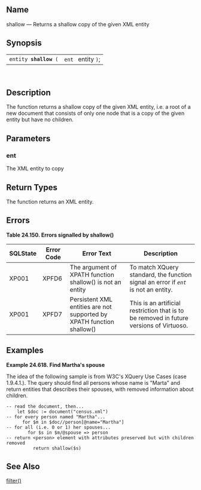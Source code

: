 <div>

<div>

</div>

<div>

## Name

shallow — Returns a shallow copy of the given XML entity

</div>

<div>

## Synopsis

<div>

|                            |                    |
|----------------------------|--------------------|
| `entity `**`shallow`**` (` | `ent ` entity `)`; |

<div>

 

</div>

</div>

</div>

<div>

## Description

The function returns a shallow copy of the given XML entity, i.e. a root
of a new document that consists of only one node that is a copy of the
given entity but have no children.

</div>

<div>

## Parameters

<div>

### ent

The XML entity to copy

</div>

</div>

<div>

## Return Types

The function returns an XML entity.

</div>

<div>

## Errors

<div>

**Table 24.150. Errors signalled by shallow()**

<div>

| SQLState                              | Error Code                            | Error Text                                                                                            | Description                                                                             |
|---------------------------------------|---------------------------------------|-------------------------------------------------------------------------------------------------------|-----------------------------------------------------------------------------------------|
| <span class="errorcode">XP001 </span> | <span class="errorcode">XPFD6 </span> | <span class="errortext">The argument of XPATH function shallow() is not an entity </span>             | To match XQuery standard, the function signal an error if *`ent `* is not an entity.    |
| <span class="errorcode">XP001 </span> | <span class="errorcode">XPFD7 </span> | <span class="errortext">Persistent XML entities are not supported by XPATH function shallow() </span> | This is an artificial restriction that is to be removed in future versions of Virtuoso. |

</div>

</div>

  

</div>

<div>

## Examples

<div>

**Example 24.618. Find Martha's spouse**

<div>

The idea of the following sample is from W3C's XQuery Use Cases (case
1.9.4.1.). The query should find all persons whose name is "Marta" and
return entities that describes their spouses, with removed information
about children.

``` screen
-- read the document, then...
    let $doc := document("census.xml")
-- for every person named "Martha"...
      for $m in $doc//person[@name="Martha"]
-- for all (i.e. 0 or 1) her spouses...
        for $s in $m/@spouse => person
-- return <person> element with attributes preserved but with children removed
          return shallow($s)
```

</div>

</div>

  

</div>

<div>

## See Also

<a href="xpf_filter.html" class="link" title="filter">filter()</a>

</div>

</div>
